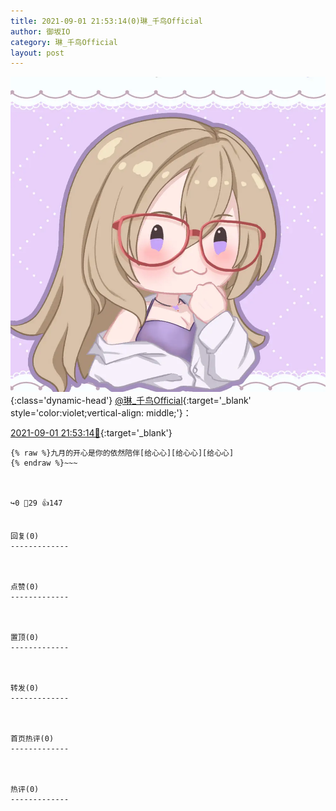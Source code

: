 ```yaml
---
title: 2021-09-01 21:53:14(0)琳_千鸟Official
author: 御坂IO
category: 琳_千鸟Official
layout: post
---
```


![img](/images/c0a88f85ebd0d056f37b114e0748e69556c8b488.jpg){:class='dynamic-head'}
[@琳_千鸟Official](https://space.bilibili.com/1620923329/dynamic){:target='_blank' style='color:violet;vertical-align: middle;'}：

[2021-09-01 21:53:14🔗](https://t.bilibili.com/565501138235172607){:target='_blank'}

~~~
{% raw %}九月的开心是你的依然陪伴[给心心][给心心][给心心]
{% endraw %}~~~



↪️0 💬29 👍147


回复(0)
-------------



点赞(0)
-------------



置顶(0)
-------------



转发(0)
-------------



首页热评(0)
-------------



热评(0)
-------------



